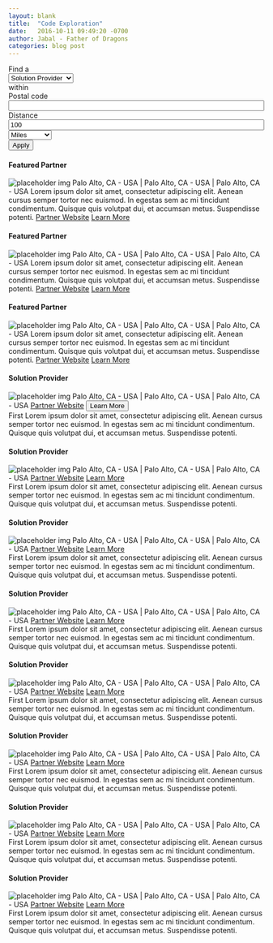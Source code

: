 ```yaml
---
layout: blank
title:  "Code Exploration"
date:   2016-10-11 09:49:20 -0700
author: Jabal - Father of Dragons
categories: blog post
---
```


<!-- <hgroup>
  <h1>Code Exploration</h1>
  <h2>This page uses the blank template</h2>
</hgroup> -->

<!-- <section class="blank-page-test">
  <p>This is a great place for code explorations. More info to come.</p>
</section> -->

<section class="wrap filter-wrap">
  <div class="container filter">
    <div class="row">
      <div class="col-xs-12">
        <form action="/partnerss" method="get" id="views-exposed-form-list-of-partners-page" accept-charset="UTF-8" class="jquery-once-2-processed">
          <div class="views-exposed-form">
            <div class="views-exposed-widgets clearfix">
              <div id="edit-field-partner-type-value-wrapper" class="views-exposed-widget views-widget-filter-field_partner_type__value">
                <label for="edit-field-partner-type-value">Find a</label>
                <div class="views-widget">
                  <div class="form-item form-type-select form-item-field-partner-type--value">
                    <select id="edit-field-partner-type-value" name="field_partner_type__value" class="form-select">
                      <option value="All">- Any -</option>
                      <option value="Solution Provider" selected="selected">Solution Provider</option>
                      <option value="Software Partner">Software Partner</option>
                      <option value="System Integrator">System Integrator</option>
                    </select>
                  </div>
                </div>
              </div>
              <div id="edit-distance-wrapper" class="views-exposed-widget views-widget-filter-distance">
               <label for="edit-distance">within</label>
               <div class="views-widget">
                <div class="form-item form-type-textfield form-item-distance-postal-code">
                 <label for="edit-distance-postal-code">Postal code </label>
                 <input type="text" id="edit-distance-postal-code" name="distance[postal_code]" value="" size="60" maxlength="16" class="form-text">
                </div>
                <div class="form-item form-type-textfield form-item-distance-search-distance">
                 <label for="edit-distance-search-distance">Distance </label>
                 <input type="text" id="edit-distance-search-distance" name="distance[search_distance]" value="100" size="60" maxlength="128" class="form-text">
                </div>
                <div class="form-item form-type-select form-item-distance-search-units">
                 <select id="edit-distance-search-units" name="distance[search_units]" class="form-select">
                  <option value="mile" selected="selected">Miles</option>
                  <option value="km">Kilometers</option>
                 </select>
                </div>
               </div>
              </div>
              <div class="views-exposed-widget views-submit-button">
               <input class="btn btn-primary form-submit" type="submit" id="edit-submit-list-of-partners" name="" value="Apply">
              </div>
            </div>
          </div>
        </form>  
      </div>
    </div>
  </div>
</section>
<section id="featured-partners" class="container">
 <div class="row">
  <div class="col-xs-12 col-sm-4 partner featured">
   <div class="card">
    <h4>Featured Partner</h4>
    <img src="http://placehold.it/350x150" alt="placeholder img" />
    <span class="location-info">Palo Alto, CA - USA | Palo Alto, CA - USA | Palo Alto, CA - USA</span>
    <span class="mask">
     <span class="text-wrap">
      Lorem ipsum dolor sit amet, consectetur adipiscing elit. Aenean cursus semper tortor nec euismod. In egestas sem ac mi tincidunt condimentum. Quisque quis volutpat dui, et accumsan metus. Suspendisse potenti.
     </span>
     <span class="link-wrap">
      <a class="top-link" href="http://arxsis.com" target="_blank">Partner Website<i class="fa fa-external-link" aria-hidden="true"></i></a>
      <a class="bottom-link" href="#">Learn More<i class="fa fa-arrow-circle-right" aria-hidden="true"></i></a>
     </span>
    </span>
   </div>
  </div><!-- end .featured-partner-->
  <div class="col-xs-12 col-sm-4 partner featured">
   <div class="card">
    <h4>Featured Partner</h4>
    <img src="http://placehold.it/350x150" alt="placeholder img" />
    <span class="location-info">Palo Alto, CA - USA | Palo Alto, CA - USA | Palo Alto, CA - USA</span>
    <span class="mask">
     <span class="text-wrap">
      Lorem ipsum dolor sit amet, consectetur adipiscing elit. Aenean cursus semper tortor nec euismod. In egestas sem ac mi tincidunt condimentum. Quisque quis volutpat dui, et accumsan metus. Suspendisse potenti.
     </span>
     <span class="link-wrap">
      <a class="top-link" href="http://arxsis.com" target="_blank">Partner Website<i class="fa fa-external-link" aria-hidden="true"></i></a>
      <a class="bottom-link" href="#">Learn More<i class="fa fa-arrow-circle-right" aria-hidden="true"></i></a>
     </span>
    </span>
   </div>
  </div><!-- end .featured-partner-->
  <div class="col-xs-12 col-sm-4 partner featured">
   <div class="card">
    <h4>Featured Partner</h4>
    <img src="http://placehold.it/350x150" alt="placeholder img" />
    <span class="location-info">Palo Alto, CA - USA | Palo Alto, CA - USA | Palo Alto, CA - USA</span>
    <span class="mask">
     <span class="text-wrap">
      Lorem ipsum dolor sit amet, consectetur adipiscing elit. Aenean cursus semper tortor nec euismod. In egestas sem ac mi tincidunt condimentum. Quisque quis volutpat dui, et accumsan metus. Suspendisse potenti.
     </span>
     <span class="link-wrap">
      <a class="top-link" href="http://arxsis.com" target="_blank">Partner Website<i class="fa fa-external-link" aria-hidden="true"></i></a>
      <a class="bottom-link" href="#">Learn More<i class="fa fa-arrow-circle-right" aria-hidden="true"></i></a>
     </span>
    </span>
   </div>
  </div><!-- end .featured-partner-->
 </div> 
</section>
<section id="partners" class="container">
 <div class="row">
  <div class="col-xs-12 col-sm-3 partner">
   <div class="card">
    <h4>Solution Provider</h4>
    <img src="http://placehold.it/350x150" alt="placeholder img" />
    <span class="location-info">Palo Alto, CA - USA | Palo Alto, CA - USA | Palo Alto, CA - USA</span>
    <span class="mask">
     <span class="link-wrap">
      <a class="link top-link" href="http://arxsis.com" target="_blank">Partner Website<i class="fa fa-external-link" aria-hidden="true"></i></a>
      <button class="link bottom-link learn-more-link">Learn More<i class="fa fa-arrow-circle-right" aria-hidden="true"></i></button>
     </span>
    </span>
    <div class="text-wrap">
      First Lorem ipsum dolor sit amet, consectetur adipiscing elit. Aenean cursus semper tortor nec euismod. In egestas sem ac mi tincidunt condimentum. Quisque quis volutpat dui, et accumsan metus. Suspendisse potenti. <i class="fa fa-times" aria-hidden="true"></i>
     </div>
   </div>
  </div><!-- end .partner-->
  <div class="col-xs-12 col-sm-3 partner">
   <div class="card">
    <h4>Solution Provider</h4>
    <img src="http://placehold.it/350x150" alt="placeholder img" />
    <span class="location-info">Palo Alto, CA - USA | Palo Alto, CA - USA | Palo Alto, CA - USA</span>
    <span class="mask">
     <span class="link-wrap">
      <a class="link top-link" href="http://arxsis.com" target="_blank">Partner Website<i class="fa fa-external-link" aria-hidden="true"></i></a>
      <a class="link bottom-link learn-more-link" href="#">Learn More<i class="fa fa-arrow-circle-right" aria-hidden="true"></i></a>
     </span>
    </span>
    <div class="text-wrap">
      First Lorem ipsum dolor sit amet, consectetur adipiscing elit. Aenean cursus semper tortor nec euismod. In egestas sem ac mi tincidunt condimentum. Quisque quis volutpat dui, et accumsan metus. Suspendisse potenti. <i class="fa fa-times" aria-hidden="true"></i>
     </div>
   </div>
  </div><!-- end .partner-->
  <div class="col-xs-12 col-sm-3 partner">
   <div class="card">
    <h4>Solution Provider</h4>
    <img src="http://placehold.it/350x150" alt="placeholder img" />
    <span class="location-info">Palo Alto, CA - USA | Palo Alto, CA - USA | Palo Alto, CA - USA</span>
    <span class="mask">
     <span class="link-wrap">
      <a class="link top-link" href="http://arxsis.com" target="_blank">Partner Website<i class="fa fa-external-link" aria-hidden="true"></i></a>
      <a class="link bottom-link learn-more-link" href="#">Learn More<i class="fa fa-arrow-circle-right" aria-hidden="true"></i></a>
     </span>
    </span>
    <div class="text-wrap">
      First Lorem ipsum dolor sit amet, consectetur adipiscing elit. Aenean cursus semper tortor nec euismod. In egestas sem ac mi tincidunt condimentum. Quisque quis volutpat dui, et accumsan metus. Suspendisse potenti. <i class="fa fa-times" aria-hidden="true"></i>
     </div>
   </div>
  </div><!-- end .partner-->
  <div class="col-xs-12 col-sm-3 partner">
   <div class="card">
    <h4>Solution Provider</h4>
    <img src="http://placehold.it/350x150" alt="placeholder img" />
    <span class="location-info">Palo Alto, CA - USA | Palo Alto, CA - USA | Palo Alto, CA - USA</span>
    <span class="mask">
     <span class="link-wrap">
      <a class="link top-link" href="http://arxsis.com" target="_blank">Partner Website<i class="fa fa-external-link" aria-hidden="true"></i></a>
      <a class="link bottom-link learn-more-link" href="#">Learn More<i class="fa fa-arrow-circle-right" aria-hidden="true"></i></a>
     </span>
    </span>
    <div class="text-wrap">
      First Lorem ipsum dolor sit amet, consectetur adipiscing elit. Aenean cursus semper tortor nec euismod. In egestas sem ac mi tincidunt condimentum. Quisque quis volutpat dui, et accumsan metus. Suspendisse potenti. <i class="fa fa-times" aria-hidden="true"></i>
     </div>
   </div>
  </div><!-- end .partner-->
 </div><!-- end .row-->
 <div class="row">
  <div class="col-xs-12 col-sm-3 partner">
   <div class="card">
    <h4>Solution Provider</h4>
    <img src="http://placehold.it/350x150" alt="placeholder img" />
    <span class="location-info">Palo Alto, CA - USA | Palo Alto, CA - USA | Palo Alto, CA - USA</span>
    <span class="mask">
     <span class="link-wrap">
      <a class="link top-link" href="http://arxsis.com" target="_blank">Partner Website<i class="fa fa-external-link" aria-hidden="true"></i></a>
      <a class="link bottom-link learn-more-link" href="#">Learn More<i class="fa fa-arrow-circle-right" aria-hidden="true"></i></a>
     </span>
    </span>
    <div class="text-wrap">
      First Lorem ipsum dolor sit amet, consectetur adipiscing elit. Aenean cursus semper tortor nec euismod. In egestas sem ac mi tincidunt condimentum. Quisque quis volutpat dui, et accumsan metus. Suspendisse potenti. <i class="fa fa-times" aria-hidden="true"></i>
     </div>
   </div>
  </div><!-- end .partner-->
  <div class="col-xs-12 col-sm-3 partner">
   <div class="card">
    <h4>Solution Provider</h4>
    <img src="http://placehold.it/350x150" alt="placeholder img" />
    <span class="location-info">Palo Alto, CA - USA | Palo Alto, CA - USA | Palo Alto, CA - USA</span>
    <span class="mask">
     <span class="link-wrap">
      <a class="link top-link" href="http://arxsis.com" target="_blank">Partner Website<i class="fa fa-external-link" aria-hidden="true"></i></a>
      <a class="link bottom-link learn-more-link" href="#">Learn More<i class="fa fa-arrow-circle-right" aria-hidden="true"></i></a>
     </span>
    </span>
    <div class="text-wrap">
      First Lorem ipsum dolor sit amet, consectetur adipiscing elit. Aenean cursus semper tortor nec euismod. In egestas sem ac mi tincidunt condimentum. Quisque quis volutpat dui, et accumsan metus. Suspendisse potenti. <i class="fa fa-times" aria-hidden="true"></i>
     </div>
   </div>
  </div><!-- end .partner-->
  <div class="col-xs-12 col-sm-3 partner">
   <div class="card">
    <h4>Solution Provider</h4>
    <img src="http://placehold.it/350x150" alt="placeholder img" />
    <span class="location-info">Palo Alto, CA - USA | Palo Alto, CA - USA | Palo Alto, CA - USA</span>
    <span class="mask">
     <span class="link-wrap">
      <a class="link top-link" href="http://arxsis.com" target="_blank">Partner Website<i class="fa fa-external-link" aria-hidden="true"></i></a>
      <a class="link bottom-link learn-more-link" href="#">Learn More<i class="fa fa-arrow-circle-right" aria-hidden="true"></i></a>
     </span>
    </span>
    <div class="text-wrap">
      First Lorem ipsum dolor sit amet, consectetur adipiscing elit. Aenean cursus semper tortor nec euismod. In egestas sem ac mi tincidunt condimentum. Quisque quis volutpat dui, et accumsan metus. Suspendisse potenti. <i class="fa fa-times" aria-hidden="true"></i>
     </div>
   </div>
  </div><!-- end .partner-->
  <div class="col-xs-12 col-sm-3 partner">
   <div class="card">
    <h4>Solution Provider</h4>
    <img src="http://placehold.it/350x150" alt="placeholder img" />
    <span class="location-info">Palo Alto, CA - USA | Palo Alto, CA - USA | Palo Alto, CA - USA</span>
    <span class="mask">
     <span class="link-wrap">
      <a class="link top-link" href="http://arxsis.com" target="_blank">Partner Website<i class="fa fa-external-link" aria-hidden="true"></i></a>
      <a class="link bottom-link learn-more-link" href="#">Learn More<i class="fa fa-arrow-circle-right" aria-hidden="true"></i></a>
     </span>
    </span>
    <div class="text-wrap">
      First Lorem ipsum dolor sit amet, consectetur adipiscing elit. Aenean cursus semper tortor nec euismod. In egestas sem ac mi tincidunt condimentum. Quisque quis volutpat dui, et accumsan metus. Suspendisse potenti. <i class="fa fa-times" aria-hidden="true"></i>
     </div>
   </div>
  </div><!-- end .partner-->
 </div><!-- end .row-->
</section>    

<script src="https://code.jquery.com/jquery-3.1.0.min.js" integrity="sha256-cCueBR6CsyA4/9szpPfrX3s49M9vUU5BgtiJj06wt/s="   crossorigin="anonymous"></script>

<script type="text/javascript">
  $(document).ready(function () {

    // if($(".blank-page-test").length){
    //   console.log("Do Epic Shit");
    // }




    function responsive_resize(){
      var current_width = $(window).width();
      var test_width = 768;
      if (current_width > test_width){
        $('#partners').addClass("is-large").removeClass("is-small");
      }
      else if (current_width < test_width){
        $('#partners').addClass("is-small").removeClass("is-large");
      }
    }

    $(function() {
      responsive_resize();
    });

    // On user resize, run responsive_resize();
    $(window).resize(function(){
      responsive_resize();
    });

    ////////////////////////////////////////////

    $('.learn-more-link').on('click', function(event){
      event.preventDefault();
      var textWrap = $(this).parents('.card').children('.text-wrap');
      var partnersSection = $(this).parents('#partners');
      var partnerCard = $(this).parents('.partner');
      var theRow = $(this).parents('.row');

      // if a text box is open, remove it
      // if ( $('.text-wrap.visible').length ) {
      //    $('.text-wrap.visible').remove();
      // }

      // conditional for mobile
      if ($('#partners').hasClass("is-small")){
        $('.text-wrap').removeClass('visible');
        $('.partner').removeClass('active');
        // textWrap.toggleClass('visible');
        textWrap.addClass('visible');
        partnerCard.addClass('active');
        // textWrap.slideToggle();

        $('html, body').animate({ scrollTop: partnerCard.offset().top }, 300);

        console.log(partnerCard);
      }

      if (textWrap.hasClass("visible")){
        console.log("This is visible");
      }



      if ( partnersSection.hasClass( "is-large" ) ) {
        $('.text-wrap.visible').remove();
        textWrap.clone().insertAfter(theRow).addClass('visible');
        console.log(textWrap);
      } else{
      // textWrap.addClass('visible');
      }

    });

    ////////////////////////////////////////////

    $('.fa-times').on('click',function(){
      var textWrap = $(this).parents('.card').children('.text-wrap');
      var partnersSection = $(this).parents('#partners');
      if ( partnersSection.hasClass( "is-small" ) ) {
        textWrap.toggleClass('visible');
        $('.partner').removeClass('active');
      }
    });



    // $(document).click(function(event) {
    //   var close = $(event.target);
    //   if ( close.hasClass('fa-times') ){
    //    close.parents('.text-wrap').remove();
    //   }
    // });
 
  });//end ready
</script>